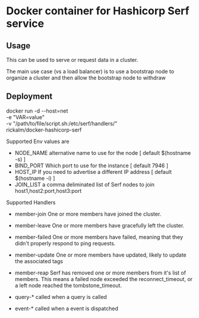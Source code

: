 # Docker container for Hashicorp Serf service

## Usage

This can be used to serve or request data in a cluster.

The main use case (vs a load balancer) is to use a bootstrap node to organize a cluster and then allow the bootstrap node to withdraw

## Deployment

docker run -d --host=net \
	-e "VAR=value" \
	-v "/path/to/file/script.sh:/etc/serf/handlers/<handler-name>" \
	rickalm/docker-hashicorp-serf


Supported Env values are

- NODE_NAME	alternative name to use for the node [ default $(hostname -s) ]
- BIND_PORT	Which port to use for the instance [ default 7946 ]
- HOST_IP	If you need to advertise a different IP address [ default $(hostname -i) ]
- JOIN_LIST	a comma deliminated list of Serf nodes to join host1,host2:port,host3:port

Supported Handlers

- member-join			One or more members have joined the cluster.
- member-leave			One or more members have gracefully left the cluster.
- member-failed			One or more members have failed, meaning that they didn't properly respond to ping requests.
- member-update			One or more members have updated, likely to update the associated tags
- member-reap			Serf has removed one or more members from it's list of members. This means a failed node exceeded the reconnect_timeout, or a left node reached the tombstone_timeout.

- query-* 			called when a query is called
- event-* 			called when a event is dispatched
